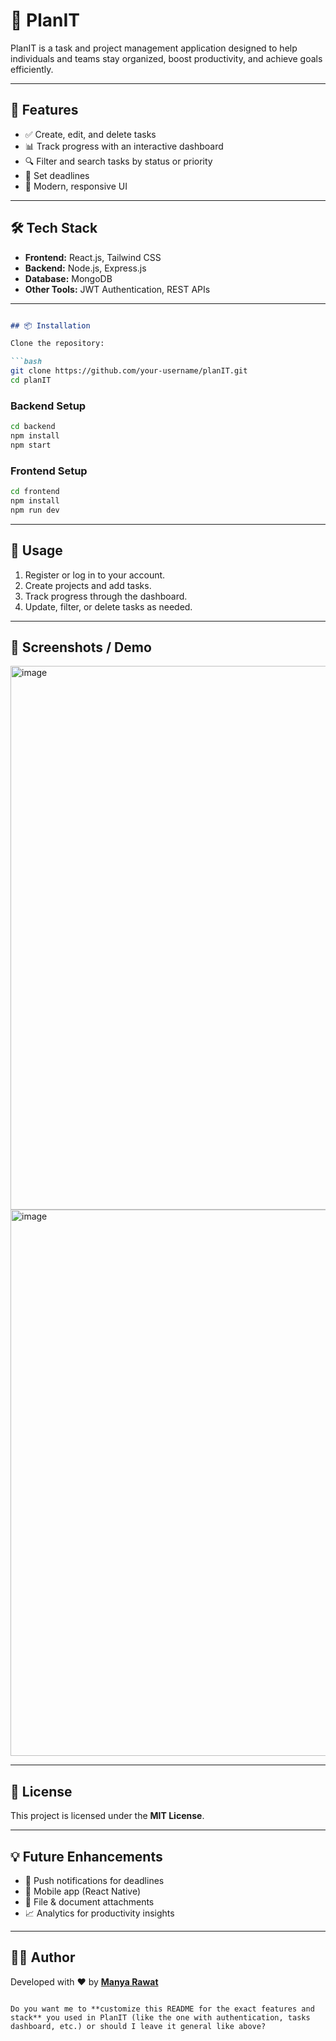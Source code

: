 
# 📅 PlanIT

PlanIT is a task and project management application designed to help individuals and teams stay organized, boost productivity, and achieve goals efficiently.  

---

## 🚀 Features

- ✅ Create, edit, and delete tasks  
- 📊 Track progress with an interactive dashboard  
- 🔍 Filter and search tasks by status or priority  
- 📅 Set deadlines    
- 🌙 Modern, responsive UI   

---

## 🛠️ Tech Stack

- **Frontend:** React.js, Tailwind CSS  
- **Backend:** Node.js, Express.js  
- **Database:** MongoDB  
- **Other Tools:** JWT Authentication, REST APIs  

---
````markdown

## 📦 Installation

Clone the repository:

```bash
git clone https://github.com/your-username/planIT.git
cd planIT
````

### Backend Setup

```bash
cd backend
npm install
npm start
```

### Frontend Setup

```bash
cd frontend
npm install
npm run dev
```

---

## 📖 Usage

1. Register or log in to your account.
2. Create projects and add tasks.
3. Track progress through the dashboard.
4. Update, filter, or delete tasks as needed.

---

## 📸 Screenshots / Demo

<img width="1919" height="870" alt="image" src="https://github.com/user-attachments/assets/49cea411-c2b4-4158-bb93-739e34d61459" />
<img width="1911" height="874" alt="image" src="https://github.com/user-attachments/assets/2e5b125f-a67b-4415-8d6b-160d5d140f3f" />


---


## 📜 License

This project is licensed under the **MIT License**.

---

## 💡 Future Enhancements

* 🔔 Push notifications for deadlines
* 📱 Mobile app (React Native)
* 📂 File & document attachments
* 📈 Analytics for productivity insights

---

## 👩‍💻 Author

Developed with ❤️ by **[Manya Rawat](https://github.com/manya014)**

```

Do you want me to **customize this README for the exact features and stack** you used in PlanIT (like the one with authentication, tasks dashboard, etc.) or should I leave it general like above?
```
